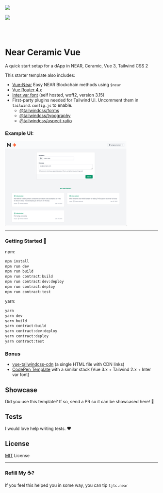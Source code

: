 <br />
<br />

<p>
<img src="https://near.org/wp-content/themes/near-19/assets/img/neue/logo.svg?t=1600963474" width="200">
</p>

<p>
<img src="https://ceramic.network/images/ceramic-logo-p-500.png" width="200">
</p>

<br />
<br />

# Near Ceramic Vue

A quick start setup for a dApp in NEAR, Ceramic, Vue 3, Tailwind CSS 2

This starter template also includes:

- [Vue-Near](https://www.npmjs.com/package/vue-near) Easy NEAR Blockchain methods using `$near`
- [Vue Router 4.x](https://github.com/vuejs/vue-router-next)
- [Inter var font](https://github.com/rsms/inter) (self hosted, woff2, version 3.15)
- First-party plugins needed for Tailwind UI. Uncomment them in `tailwind.config.js` to enable.
  * [@tailwindcss/forms](https://github.com/tailwindlabs/tailwindcss-forms)
  * [@tailwindcss/typography](https://github.com/tailwindlabs/tailwindcss-typography)
  * [@tailwindcss/aspect-ratio](https://github.com/tailwindlabs/tailwindcss-aspect-ratio)

### Example UI:

<img src="./public/docs/demo.png" width="400">

----

### Getting Started 🚀

npm:
```sh
npm install
npm run dev
npm run build
npm run contract:build
npm run contract:dev:deploy
npm run contract:deploy
npm run contract:test
```
yarn:
```sh
yarn
yarn dev
yarn build
yarn contract:build
yarn contract:dev:deploy
yarn contract:deploy
yarn contract:test
```

### Bonus
- [vue-tailwindcss-cdn](https://github.com/web2033/vue-tailwindcss-cdn) (a single HTML file with CDN links)
- [CodePen Template](https://codepen.io/web2033/pen/QWNbwxY) with a similar stack (Vue 3.x + Tailwind 2.x + Inter var font)

## Showcase

Did you use this template? If so, send a PR so it can be showcased here! 🎉

## Tests

I would love help writing tests. ❤️

## License

[MIT](LICENSE.txt) License

----

### Refill My ☕️?

If you feel this helped you in some way, you can tip `tjtc.near`